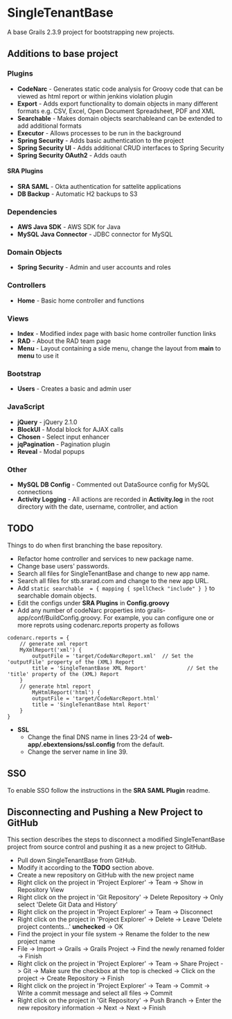 SingleTenantBase
=========
A base Grails 2.3.9 project for bootstrapping new projects.

## Additions to base project

### Plugins
- **CodeNarc** - Generates static code analysis for Groovy code that can be viewed as html report or within jenkins violation   plugin
- **Export** - Adds export functionality to domain objects in many different formats e.g. CSV, Excel, Open Document Spreadsheet, PDF and XML
- **Searchable** - Makes domain objects searchableand can be extended to add additional formats
- **Executor** - Allows processes to be run in the background
- **Spring Security** - Adds basic authentication to the project
- **Spring Security UI** - Adds additional CRUD interfaces to Spring Security
- **Spring Security OAuth2** - Adds oauth

#### SRA Plugins

- **SRA SAML** - Okta authentication for sattelite applications
- **DB Backup** - Automatic H2 backups to S3


### Dependencies
- **AWS Java SDK** - AWS SDK for Java
- **MySQL Java Connector** - JDBC connector for MySQL

### Domain Objects
- **Spring Security** - Admin and user accounts and roles

### Controllers
- **Home** - Basic home controller and functions

### Views
- **Index** - Modified index page with basic home controller function links
- **RAD** - About the RAD team page
- **Menu** - Layout containing a side menu, change the layout from **main** to **menu** to use it

### Bootstrap
- **Users** - Creates a basic and admin user

### JavaScript
- **jQuery** - jQuery 2.1.0
- **BlockUI** - Modal block for AJAX calls
- **Chosen** - Select input enhancer
- **jqPagination** - Pagination plugin
- **Reveal** - Modal popups

### Other
- **MySQL DB Config** - Commented out DataSource config for MySQL connections
- **Activity Logging** - All actions are recorded in **Activity.log** in the root directory with the date, username, controller, and action

## TODO
Things to do when first branching the base repository.

- Refactor home controller and services to new package name.
- Change base users' passwords.
- Search all files for SingleTenantBase and change to new app name.
- Search all files for stb.srarad.com and change to the new app URL.
- Add `static searchable  = { mapping { spellCheck "include" } }` to searchable domain objects.
- Edit the configs under **SRA Plugins** in **Config.groovy**
- Add any number of codeNarc properties into grails-app/conf/BuildConfig.groovy. For example, you can configure one or more reprots using codenarc.reports property as follows

```
codenarc.reports = {
    // generate xml report
	MyXmlReport('xml') {                    
		outputFile = 'target/CodeNarcReport.xml'  // Set the 'outputFile' property of the (XML) Report
		title = 'SingleTenantBase XML Report'             // Set the 'title' property of the (XML) Report
	}
	// generate html report
		MyHtmlReport('html') {                  
		outputFile = 'target/CodeNarcReport.html'
		title = 'SingleTenantBase html Report'
	}
} 
```
- **SSL**
  - Change the final DNS name in lines 23-24 of **web-app/.ebextensions/ssl.config** from the default.
  - Change the server name in line 39.

## SSO
To enable SSO follow the instructions in the **SRA SAML Plugin** readme.


## Disconnecting and Pushing a New Project to GitHub
This section describes the steps to disconnect a modified SingleTenantBase project from source control and pushing it as a new project to GitHub.

- Pull down SingleTenantBase from GitHub.
- Modify it according to the **TODO** section above.
- Create a new repository on GitHub with the new project name
- Right click on the project in 'Project Explorer' -> Team -> Show in Repository View
- Right click on the project in 'Git Repository' -> Delete Repository -> Only select 'Delete Git Data and History'
- Right click on the project in 'Project Explorer' -> Team -> Disconnect
- Right click on the project in 'Project Explorer' -> Delete -> Leave 'Delete project contents...' **unchecked** -> OK
- Find the project in your file system -> Rename the folder to the new project name
- File -> Import -> Grails -> Grails Project -> Find the newly renamed folder -> Finish
- Right click on the project in 'Project Explorer' -> Team -> Share Project -> Git -> Make sure the checkbox at the top is checked -> Click on the project -> Create Repository -> Finish
- Right click on the project in 'Project Explorer' -> Team -> Commit -> Write a commit message and select all files -> Commit
- Right click on the project in 'Git Repository' -> Push Branch -> Enter the new repository information -> Next -> Next -> Finish
